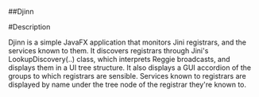 ##Djinn

#Description

Djinn is a simple JavaFX application that monitors Jini registrars, and the
services known to them. It discovers registrars through Jini's
LookupDiscovery(..) class, which interprets Reggie broadcasts, and
displays them in a UI tree structure. It also displays a GUI accordion of the
groups to which registrars are sensible. Services known to registrars are
displayed by name under the tree node of the registrar they're known to.
